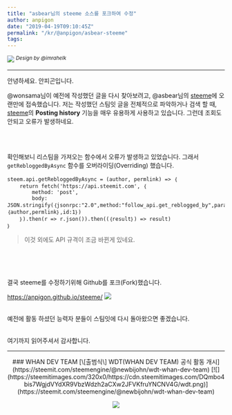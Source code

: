 ```yaml
---
title: "asbear님의 steeme 소스를 포크하여 수정"
author: anpigon
date: "2019-04-19T09:10:45Z"
permalink: "/kr/@anpigon/asbear-steeme"
tags:
---
```

![](https://steemitimages.com/640x0/https://cdn.steemitimages.com/DQmXtBYt3kXFAhrVjuGUGa5TQrgUZ2nL8npNsg67WYqZQ57/11A557AA-ADD4-484C-AD9E-FCD37D09C38B.jpeg)
<sup>*Design by &#64;&#105;mrahelk*</sup>

<hr>

안녕하세요. 안피곤입니다.

&#64;&#119;onsama님이 예전에 작성했던 글을 다시 찾아보려고, &#64;&#97;sbear님의 [steeme](https://ianpark.github.io/steeme/)에  오랜만에 접속했습니다. 저는 작성했던 스팀잇 글을 전체적으로 파악하거나 검색 할 때, [steeme](https://ianpark.github.io/steeme/)의 **Posting history** 기능을 매우 유용하게 사용하고 있습니다. 그런데 조회도 안되고 오류가 발생하네요.

<br><br>

확인해보니 리스팀을 가져오는 함수에서 오류가 발생하고 있었습니다. 그래서 `getRebloggedByAsync` 함수를 오버라이딩(Overriding)  했습니다.

```
steem.api.getRebloggedByAsync = (author, permlink) => ｛
    return fetch('https://api.steemit.com', ｛
        method: 'post',
        body: JSON.stringify(｛jsonrpc:"2.0",method:"follow_api.get_reblogged_by",params:｛author,permlink｝,id:1｝)
    ｝).then(r => r.json()).then((｛result｝) => result)
｝
```
> 이것 외에도 API 규격이 조금 바뀐게 있네요.

<br><br><br>

결국 steeme를 수정하기위해 Github를 포크(Fork)했습니다.

https://anpigon.github.io/steeme/
![](https://files.steempeak.com/file/steempeak/anpigon/S6GoAdrp-E18489E185B3E1848FE185B3E18485E185B5E186ABE18489E185A3E186BA202019-04-1920E1848BE185A9E18492E185AE202.12.35.png)


<br>예전에 활동 하셨던 능력자 분들이 스팀잇에 다시 돌아왔으면 좋겠습니다.

<br>여기까지 읽어주셔서 감사합니다.

***

<center>
### WHAN DEV TEAM
[\[출범식\] WDT(WHAN DEV TEAM) 공식 활동 개시](https://steemit.com/steemengine/@newbijohn/wdt-whan-dev-team)
[![](https://steemitimages.com/320x0/https://cdn.steemitimages.com/DQmbo4bis7WgjdVYdXR9VbzWdzh2aCXw2JFVKfruYNCNV4G/wdt.png)](https://steemit.com/steemengine/@newbijohn/wdt-whan-dev-team)


![](https://steemitimages.com/400x0/https://cdn.steemitimages.com/DQmQmWhMN6zNrLmKJRKhvSScEgWZmpb8zCeE2Gray1krbv6/BC054B6E-6F73-46D0-88E4-C88EB8167037.jpeg)
</center>
